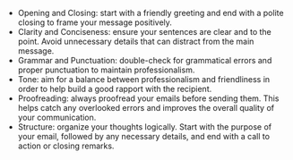 - Opening and Closing: start with a friendly greeting and end with a polite closing to frame your message positively.
- Clarity and Conciseness: ensure your sentences are clear and to the point. Avoid unnecessary details that can distract from the main message.
- Grammar and Punctuation: double-check for grammatical errors and proper punctuation to maintain professionalism.
- Tone: aim for a balance between professionalism and friendliness in order to help build a good rapport with the recipient.
- Proofreading: always proofread your emails before sending them. This helps catch any overlooked errors and improves the overall quality of your communication.
- Structure: organize your thoughts logically. Start with the purpose of your email, followed by any necessary details, and end with a call to action or closing remarks.